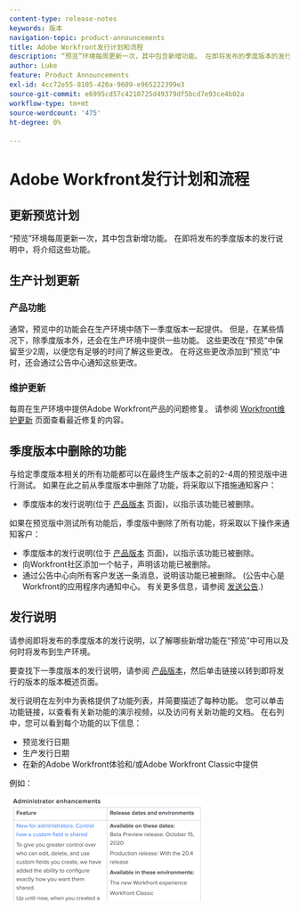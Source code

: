 ```yaml
---
content-type: release-notes
keywords: 版本
navigation-topic: product-announcements
title: Adobe Workfront发行计划和流程
description: “预览”环境每周更新一次，其中包含新增功能。 在即将发布的季度版本的发行说明中，将介绍这些功能。
author: Luke
feature: Product Announcements
exl-id: 4cc72e55-8105-420a-9609-e965222399e3
source-git-commit: e6995cd57c4210725d49379df5bcd7e93ce4b02a
workflow-type: tm+mt
source-wordcount: '475'
ht-degree: 0%

---
```


# Adobe Workfront发行计划和流程

## 更新预览计划

“预览”环境每周更新一次，其中包含新增功能。 在即将发布的季度版本的发行说明中，将介绍这些功能。

## 生产计划更新

### 产品功能

通常，预览中的功能会在生产环境中随下一季度版本一起提供。 但是，在某些情况下，除季度版本外，还会在生产环境中提供一些功能。 这些更改在“预览”中保留至少2周，以便您有足够的时间了解这些更改。 在将这些更改添加到“预览”中时，还会通过公告中心通知这些更改。

### 维护更新

每周在生产环境中提供Adobe Workfront产品的问题修复。 请参阅 [Workfront维护更新](https://experienceleague.adobe.com/docs/workfront-known-issues/releases/current-updates.html) 页面查看最近修复的内容。

## 季度版本中删除的功能

与给定季度版本相关的所有功能都可以在最终生产版本之前的2-4周的预览版中进行测试。 如果在此之前从季度版本中删除了功能，将采取以下措施通知客户：

* 季度版本的发行说明(位于 [产品版本](../../product-announcements/product-releases/product-releases.md) 页面)，以指示该功能已被删除。

如果在预览版中测试所有功能后，季度版中删除了所有功能，将采取以下操作来通知客户：

* 季度版本的发行说明(位于 [产品版本](../../product-announcements/product-releases/product-releases.md) 页面)，以指示该功能已被删除。
* 向Workfront社区添加一个帖子，声明该功能已被删除。
* 通过公告中心向所有客户发送一条消息，说明该功能已被删除。 (公告中心是Workfront的应用程序内通知中心。 有关更多信息，请参阅 [发送公告](../../administration-and-setup/get-started-wf-administration/view-send-announcements.md).)

## 发行说明

请参阅即将发布的季度版本的发行说明，以了解哪些新增功能在“预览”中可用以及何时将发布到生产环境。

要查找下一季度版本的发行说明，请参阅 [产品版本](../../product-announcements/product-releases/product-releases.md)，然后单击链接以转到即将发行的版本的版本概述页面。

发行说明在左列中为表格提供了功能列表，并简要描述了每种功能。 您可以单击功能链接，以查看有关新功能的演示视频，以及访问有关新功能的文档。 在右列中，您可以看到每个功能的以下信息：

* 预览发行日期
* 生产发行日期
* 在新的Adobe Workfront体验和/或Adobe Workfront Classic中提供

例如：

![](assets/release-notes-350x189.png)
